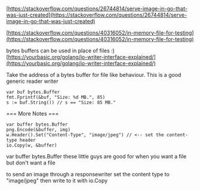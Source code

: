 [https://stackoverflow.com/questions/26744814/serve-image-in-go-that-was-just-created](https://stackoverflow.com/questions/26744814/serve-image-in-go-that-was-just-created)

[https://stackoverflow.com/questions/40316052/in-memory-file-for-testing](https://stackoverflow.com/questions/40316052/in-memory-file-for-testing)

bytes buffers can be used in place of files :) [https://yourbasic.org/golang/io-writer-interface-explained/](https://yourbasic.org/golang/io-writer-interface-explained/)  

Take the address of a bytes buffer for file like behaviour.  This is a good generic reader writer

    var buf bytes.Buffer
    fmt.Fprintf(&buf, "Size: %d MB.", 85)
    s := buf.String()) // s == "Size: 85 MB."


=== More Notes ===

	var buffer bytes.Buffer
	png.Encode(&buffer, img)
	w.Header().Set("Content-Type", "image/jpeg") // <-- set the content-type header
	io.Copy(w, &buffer)


var buffer bytes.Buffer
these little guys are good for when you want a file but don't want a file

to send an image through a responsewriter
set the content type to "image/jpeg"
then write to it with io.Copy
